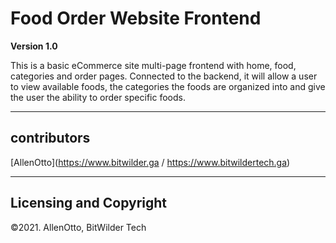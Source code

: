 # Food Order Website Frontend

**Version 1.0**

This is a basic eCommerce site multi-page frontend with home, food, categories and order pages. Connected to the backend, it will allow a user to view available foods, the categories the foods are organized into and give the user the ability to order specific foods.

---

## contributors

[AllenOtto](https://www.bitwilder.ga / https://www.bitwildertech.ga) <!-- Online though presently still under construction -->

---

## Licensing and Copyright

©2021. AllenOtto, BitWilder Tech
